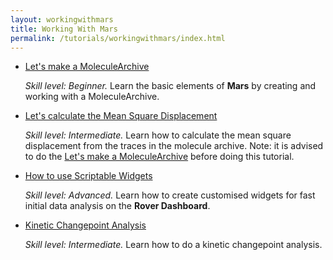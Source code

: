 ```yaml
---
layout: workingwithmars
title: Working With Mars
permalink: /tutorials/workingwithmars/index.html
---
```


* [Let's make a MoleculeArchive](create-a-Molecule-Archive)

  _Skill level: Beginner._ Learn the basic elements of **Mars** by creating and working with a MoleculeArchive.

* [Let's calculate the Mean Square Displacement](calculate-msd)

  _Skill level: Intermediate._  Learn how to calculate the mean square displacement from the traces in the molecule archive.
  Note: it is advised to do the [Let's make a MoleculeArchive](create-a-Molecule-Archive) before doing this tutorial.

* [How to use Scriptable Widgets](https://duderstadt-lab.github.io/mars-docs/tutorials/workingwithmars/scriptable-widgets)

  _Skill level: Advanced._  Learn how to create customised widgets for fast initial data analysis on the **Rover Dashboard**.

* [Kinetic Changepoint Analysis](https://duderstadt-lab.github.io/mars-docs/tutorials/workingwithmars/kcpa)

  _Skill level: Intermediate._  Learn how to do a kinetic changepoint analysis.
